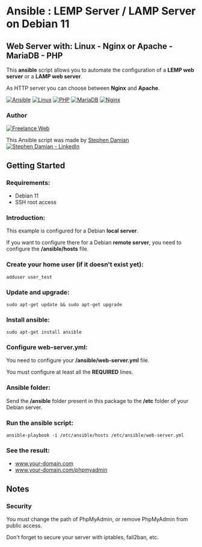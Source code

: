 # Ansible : LEMP Server / LAMP Server on Debian 11

## Web Server with: Linux - Nginx or Apache - MariaDB - PHP

This **ansible** script allows you to automate the configuration of a **LEMP web server** or a **LAMP web server**.

As HTTP server you can choose between **Nginx** and **Apache**.

[![Ansible](https://raw.githubusercontent.com/s-damian/medias/main/technos/ansible.webp)](https://github.com/s-damian)
[![Linux](https://raw.githubusercontent.com/s-damian/medias/main/technos/linux.webp)](https://github.com/s-damian)
[![PHP](https://raw.githubusercontent.com/s-damian/medias/main/technos/php.webp)](https://github.com/s-damian)
[![MariaDB](https://raw.githubusercontent.com/s-damian/medias/main/technos/mariadb.webp)](https://github.com/s-damian)
[![Nginx](https://raw.githubusercontent.com/s-damian/medias/main/technos/nginx.webp)](https://github.com/s-damian)

### Author

[![Freelance Web](https://raw.githubusercontent.com/s-damian/medias/main/s-damian-logo.webp)](https://github.com/s-damian)

This Ansible script was made by [Stephen Damian](https://www.linkedin.com/in/stephen-damian/) [![Stephen Damian - LinkedIn](https://raw.githubusercontent.com/s-damian/medias/main/favicon-linkedin.png)](https://www.linkedin.com/in/stephen-damian/)


## Getting Started

### Requirements:

* Debian 11
* SSH root access

### Introduction:

This example is configured for a Debian **local server**.

If you want to configure there for a Debian **remote server**, you need to configure the **/ansible/hosts** file.

### Create your home user (if it doesn't exist yet):

```
adduser user_test
```

### Update and upgrade:

```
sudo apt-get update && sudo apt-get upgrade
```

### Install ansible:

```
sudo apt-get install ansible
```

### Configure web-server.yml:

You need to configure your **/ansible/web-server.yml** file.

You must configure at least all the **REQUIRED** lines.

### Ansible folder:

Send the **/ansible** folder present in this package to the **/etc** folder of your Debian server.

### Run the ansible script:

```
ansible-playbook -i /etc/ansible/hosts /etc/ansible/web-server.yml
```

### See the result:

* www.your-domain.com
* www.your-domain.com/phpmyadmin


## Notes

### Security

You must change the path of PhpMyAdmin, or remove PhpMyAdmin from public access.

Don't forget to secure your server with iptables, fail2ban, etc.
